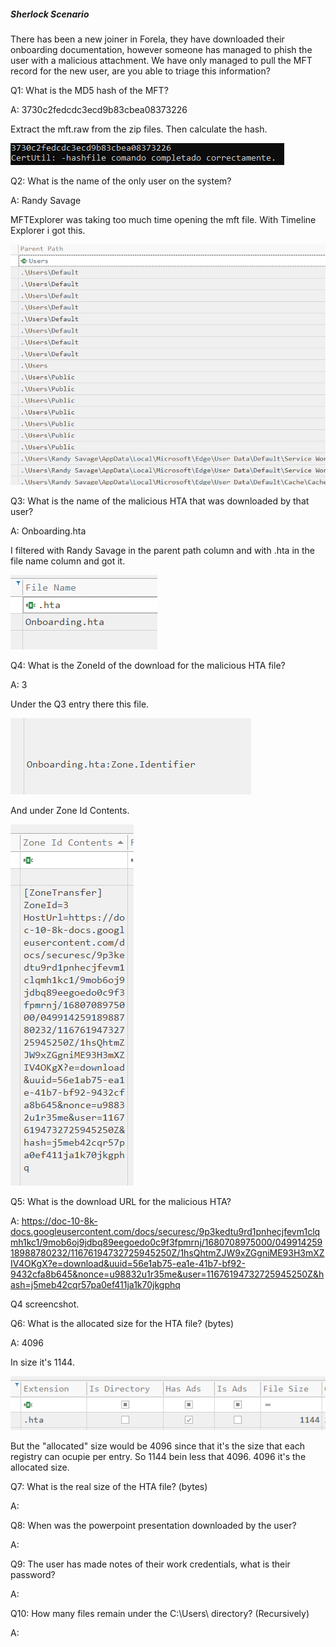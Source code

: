 
##### Sherlock Scenario

There has been a new joiner in Forela, they have downloaded their onboarding documentation, however someone has managed to phish the user with a malicious attachment. We have only managed to pull the MFT record for the new user, are you able to triage this information?


Q1: What is the MD5 hash of the MFT?

A: 3730c2fedcdc3ecd9b83cbea08373226

Extract the mft.raw from the zip files. Then calculate the hash.

![](../../Img/Pasted%20image%2020250516190344.png)

Q2: What is the name of the only user on the system?

A: Randy Savage

MFTExplorer was taking too much time opening the mft file. With Timeline Explorer i got this.

![](../../Img/Pasted%20image%2020250516190733.png)

Q3: What is the name of the malicious HTA that was downloaded by that user?

A: Onboarding.hta

I filtered with Randy Savage in the parent path column and with .hta in the file name column and got it.

![](../../Img/Pasted%20image%2020250516190918.png)

Q4: What is the ZoneId of the download for the malicious HTA file?

A: 3

Under the Q3 entry there this file.

![](../../Img/Pasted%20image%2020250516191042.png)

And under Zone Id Contents.

![](../../Img/Pasted%20image%2020250516191104.png)

Q5: What is the download URL for the malicious HTA?

A: https://doc-10-8k-docs.googleusercontent.com/docs/securesc/9p3kedtu9rd1pnhecjfevm1clqmh1kc1/9mob6oj9jdbq89eegoedo0c9f3fpmrnj/1680708975000/04991425918988780232/11676194732725945250Z/1hsQhtmZJW9xZGgniME93H3mXZIV4OKgX?e=download&uuid=56e1ab75-ea1e-41b7-bf92-9432cfa8b645&nonce=u98832u1r35me&user=11676194732725945250Z&hash=j5meb42cqr57pa0ef411ja1k70jkgphq

Q4 screencshot.

Q6: What is the allocated size for the HTA file? (bytes)

A: 4096

In size it's 1144.

![](../../Img/Pasted%20image%2020250516191215.png)

But the "allocated" size would be 4096 since that it's the size that each registry can ocupie per entry. So 1144 bein less that 4096. 4096 it's the allocated size.

Q7: What is the real size of the HTA file? (bytes)

A: 

Q8: When was the powerpoint presentation downloaded by the user?

A: 

Q9: The user has made notes of their work credentials, what is their password?

A: 

Q10: How many files remain under the C:\Users\ directory? (Recursively)

A: 

